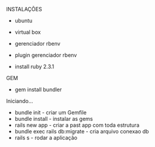 INSTALAÇÕES

- ubuntu
- virtual box

- gerenciador rbenv
- plugin gerenciador rbenv

- install ruby 2.3.1

GEM

- gem install bundler


Iniciando...

- bundle init  - criar um Gemfile
- bundle install - instalar as gems 
- rails new app  - criar a past app com toda estrutura
- bundle exec rails db:migrate - cria arquivo conexao db
- rails s  -  rodar a aplicação

